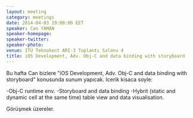 ```yaml
---
layout: meeting
category: meetings
date: 2014-04-03 19:00:00 EET
speaker: Can YAMAN
speaker-homepage: 
speaker-twitter:  
speaker-photo: 
venue: ITÜ Teknokent ARI-3 Toplantı Salonu 4
title: iOS Development, Adv. Obj-C and data binding with storyboard
---
```



Bu hafta Can bizlere "iOS Development, Adv. Obj-C and data binding with storyboard" konusunda sunum yapıcak. Icerik kisaca soyle:

-Obj-C runtime env.
-Storyboard and data binding
-Hybrit (static and dynamic cell at the same time) table view and data visualisation.

Görüşmek üzereler.
